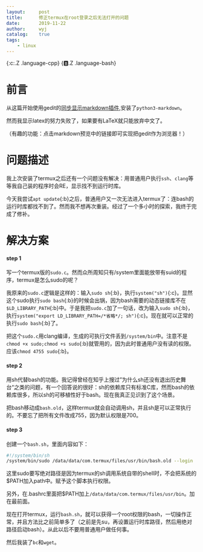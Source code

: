 ```yaml
---
layout:		post
title:		修正termux在root登录之后无法打开的问题
date:		2019-11-22
author:		wyj
catalog:	true
tags:
    - linux
---
```


{:c:.Z .language-cpp}
{:b:.Z .language-bash}

# 前言

从这篇开始使用gedit的[同步显示markdown插件](https://github.com/maoschanz/gedit-plugin-markdown_preview),安装了`python3-markdown`。

然而我显示latex的努力失败了，如果要有LaTeX就只能放弃中文了。

（有趣的功能：点击markdown预览中的链接即可实现把gedit作为浏览器！）

# 问题描述

我上次安装了termux之后还有一个问题没有解决：用普通用户执行`ssh`、`clang`等等我自己装的程序时会RE，显示找不到运行时库。

今天我尝试`apt update`{:b}之后，普通用户又一次无法进入termux了：连bash的运行时库都找不到了。然而我不想再次重装。经过了一个多小时的探索，我终于完成了修补。

# 解决方案

#### step 1

写一个termux版的`sudo.c`。然而众所周知只有/system里面能放带有suid的程序，termux是怎么sudo的呢？

我原来的`sudo.c`逻辑是这样的：输入`sudo sh`{:b}，执行`system("sh")`{:c}。显然这个sudo执行`sudo bash`{:b}的时候会出锅，因为bash需要的动态链接库不在`$LD_LIBRARY_PATH`{:b}中。于是我把`sudo.c`加了一句话，改为输入`sudo sh`{:b}，执行`system("export LD_LIBRARY_PATH=/*省略*/; sh")`{:c}。现在就可以正常的执行`sudo bash`{:b}了。

把这个`sudo.c`用clang编译，生成的可执行文件丢到`/system/bin`中。注意不是`chmod +x sudo;chmod +s sudo`{:b}就管用的，因为此时普通用户没有读的权限。应该`chmod 4755 sudo`{:b}。

#### step 2

用sh代替bash的功能。我记得曾经在知乎上搜过”为什么sh还没有退出历史舞台“之类的问题，有一个回答说的很好：sh的依赖库只有标准C库，然而bash的依赖库很多，所以sh的可移植性好于bash。现在我真正见识到了这个场景。

把bash移动成`bash.old`，这样termux就会自动调用sh，并且sh是可以正常执行的。不要忘了把所有文件改成755，因为默认权限是700。

#### step 3

创建一个`bash.sh`，里面内容如下：
```bash
#!/system/bin/sh
/system/bin/sudo /data/data/com.termux/files/usr/bin/bash.old --login
```

这里sudo要写绝对路径是因为termux的sh调用系统自带的shell时，不会把系统的$PATH加入path中。赋予这个脚本执行权限。

另外，在.bashrc里面把$PATH加上`/data/data/com.termux/files/usr/bin`。加在最前面。

现在打开termux，运行`bash.sh`，就可以获得一个root权限的bash，一切操作正常，并且方法比之前简单多了（之前是先su，再设置运行时库路径，然后用绝对路径启动bash）。从此以后不要用普通用户做任何事。

然后我装了`bc`和`wget`。
